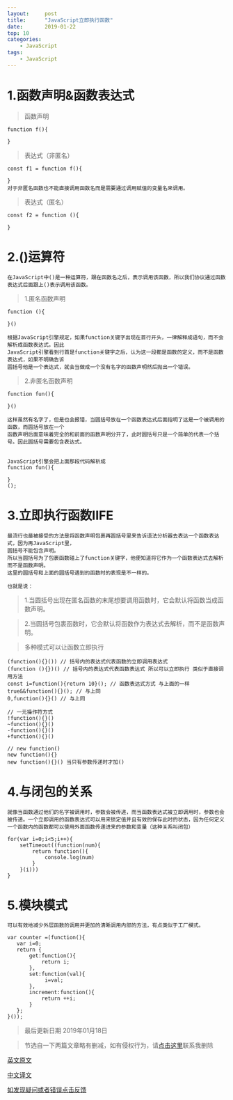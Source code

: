 ```yaml
---
layout:     post
title:      "JavaScript立即执行函数"
date:       2019-01-22
top: 10
categories:
    - JavaScript 
tags:
    - JavaScript
---
```



# 1.函数声明&函数表达式

>函数声明

    function f(){

    }

>表达式（非匿名）

    const f1 = function f(){

    }
    对于非匿名函数也不能直接调用函数名而是需要通过调用赋值的变量名来调用。

>表达式（匿名）

    const f2 = function (){

    }

# 2.()运算符

    在JavaScript中()是一种运算符，跟在函数名之后，表示调用该函数，所以我们协议通过函数表达式后面跟上()表示调用该函数。

>1.匿名函数声明

    function (){

    }()

    根据JavaScript引擎规定，如果function关键字出现在首行开头，一律解释成语句，而不会解析成函数表达式。因此
    JavaScript引擎看到行首是function关键字之后，认为这一段都是函数的定义，而不是函数表达式，如果不明确告诉
    圆括号他是一个表达式，就会当做成一个没有名字的函数声明然后抛出一个错误。

>2.非匿名函数声明

    function fun(){

    }()

    这样虽然有名字了，但是也会报错，当圆括号放在一个函数表达式后面指明了这是一个被调用的函数，而圆括号放在一个
    函数声明后面意味着完全的和前面的函数声明分开了，此时圆括号只是一个简单的代表一个括号。因此圆括号需要包含表达式。


    JavaScript引擎会把上面那段代码解析成
    function fun(){

    }
    ();

# 3.立即执行函数IIFE

    最流行也最被接受的方法是将函数声明包裹再圆括号里来告诉语法分析器去表达一个函数表达式，因为再JavaScript里，
    圆括号不能包含声明。
    所以当圆括号为了包裹函数碰上了function关键字，他便知道将它作为一个函数表达式去解析而不是函数声明。
    这里的圆括号和上面的圆括号遇到的函数时的表现是不一样的。

    也就是说：

>1.当圆括号出现在匿名函数的末尾想要调用函数时，它会默认将函数当成函数声明。

>2.当圆括号包裹函数时，它会默认将函数作为表达式去解析，而不是函数声明。

>多种模式可以让函数立即执行

    (function(){}()) // 括号内的表达式代表函数的立即调用表达式
    (function (){})() // 括号内的表达式代表函数表达式 所以可以立即执行 类似于直接调用方法
    const i=function(){return 10}(); // 函数表达式方式 与上面的一样
    true&&function(){}(); // 与上同
    0,function(){}() // 与上同

    // 一元操作符方式
    !function(){}()
    ~function(){}()
    -function(){}()
    +function(){}()

    // new function()
    new function(){}
    new function(){}() 当只有参数传递时才加()

# 4.与闭包的关系

    就像当函数通过他们的名字被调用时，参数会被传递，而当函数表达式被立即调用时，参数也会被传递。一个立即调用的函数表达式可以用来锁定值并且有效的保存此时的状态，因为任何定义一个函数内的函数都可以使用外面函数传递进来的参数和变量（这种关系叫闭包）

    for(var i=0;i<5;i++){
        setTimeout((function(num){
            return function(){
                console.log(num)
            }
        }(i)))
    }

# 5.模块模式

    可以有效地减少外层函数的调用并更加的清晰调用内部的方法，有点类似于工厂模式。

    var counter =(function(){
       var i=0;
       return {
           get:function(){
               return i;
           },
           set:function(val){
                i=val;
           },
           increment:function(){
               return ++i;
           }
       };
    }());
    
>最后更新日期 2019年01月18日

>节选自一下两篇文章略有删减，如有侵权行为，请[点击这里](https://github.com/mattmengCooper/MattMeng_hexo/issues)联系我删除

[英文原文](http://benalman.com/news/2010/11/immediately-invoked-function-expression/#iife)

[中文译文](https://segmentfault.com/a/1190000003985390)

[如发现疑问或者错误点击反馈](https://github.com/mattmengCooper/MattMeng_hexo/issues)
